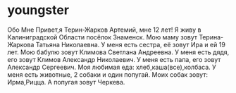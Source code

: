 # youngster
Обо Мне
Привет,я Терин-Жарков Артемий, мне 12 лет! Я живу в Калиниградской Области посёлок Знаменск. Мою маму зовут Терина-Жаркова Татьяна Николаевна. У меня есть сестра, её зовут Ира и ей 19 лет. Мою бабулю зовут Климова Светлана Андреевна. У меня есть дядя, его зовут Климов Александр Николаевич. У меня есть папа, его зовут Александр Сергеевич.
Моя любимая еда: хлеб,каша(все),колбаса.
У меня есть животные, 2 собаки и один попугай. Моих собак зовут: Ирма,Рицца. А попугая зовут Черкева.
